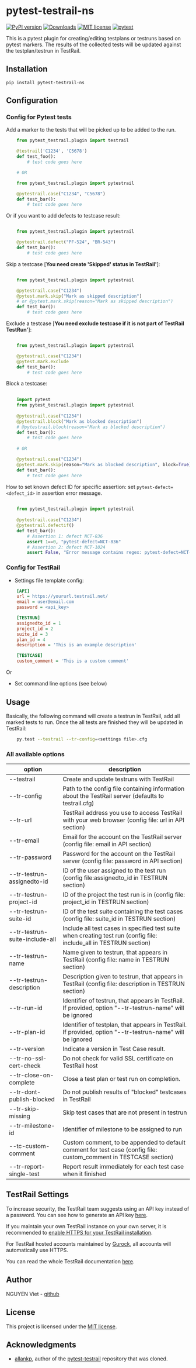 pytest-testrail-ns
===============

[![PyPI version](https://badge.fury.io/py/pytest-testrail-e2e.svg)](https://badge.fury.io/py/pytest-testrail-e2e)
[![Downloads](https://pepy.tech/badge/pytest-testrail-e2e)](https://pepy.tech/project/pytest-testrail-e2e)
[![MIT license](http://img.shields.io/badge/license-MIT-brightgreen.svg)](/LICENSE)
[![pytest](https://img.shields.io/badge/pytest-%3E%3D3.6-blue.svg)](https://img.shields.io/badge/pytest-%3E%3D3.6-blue.svg)

This is a pytest plugin for creating/editing testplans or testruns based on pytest markers.
The results of the collected tests will be updated against the testplan/testrun in TestRail.

Installation
------------

    pip install pytest-testrail-ns

Configuration
-------------

### Config for Pytest tests

Add a marker to the tests that will be picked up to be added to the run.

```python
    from pytest_testrail.plugin import testrail

    @testrail('C1234', 'C5678')
    def test_foo():
        # test code goes here

    # OR	

    from pytest_testrail.plugin import pytestrail

    @pytestrail.case("C1234", "C5678")
    def test_bar():
        # test code goes here
```

Or if you want to add defects to testcase result:

```python

    from pytest_testrail.plugin import pytestrail

    @pytestrail.defect("PF-524", "BR-543")
    def test_bar():
        # test code goes here
```

Skip a testcase [**You need create 'Skipped' status in TestRail'**]:

```python

    from pytest_testrail.plugin import pytestrail

    @pytestrail.case("C1234")
    @pytest.mark.skip("Mark as skipped description") 
    # or @pytest.mark.skip(reason="Mark as skipped description")
    def test_bar():
        # test code goes here
```

Exclude a testcase  [**You need exclude testcase if it is not part of TestRail TestRun'**]:

```python

    from pytest_testrail.plugin import pytestrail

    @pytestrail.case("C1234")
    @pytest.mark.exclude 
    def test_bar():
        # test code goes here
```

Block a testcase:

```python
    
    import pytest
    from pytest_testrail.plugin import pytestrail
    
    @pytestrail.case("C1234")
    @pytestrail.block("Mark as blocked description")
    # @pytestrail.block(reason="Mark as blocked description")
    def test_bar():
        # test code goes here
    
    # OR

    @pytestrail.case("C1234")
    @pytest.mark.skip(reason="Mark as blocked description", block=True)
    def test_bar():
        # test code goes here
```

How to set known defect ID for specific assertion: 
set ``pytest-defect=<defect_id>`` in assertion error message.
```python
    
    from pytest_testrail.plugin import pytestrail
    
    @pytestrail.case("C1234")
    @pytestrail.defectif()
    def test_bar():
        # Assertion 1: defect NCT-836
        assert 1==0, "pytest-defect=NCT-836"
        # Assertion 2: defect NCT-1024
        assert False, "Error message contains regex: pytest-defect=NCT-1024 allows to insert defect 'NCT-1024'"
```

### Config for TestRail

* Settings file template config:

```ini
    [API]
    url = https://yoururl.testrail.net/
    email = user@email.com
    password = <api_key>

    [TESTRUN]
    assignedto_id = 1
    project_id = 2
    suite_id = 3
    plan_id = 4
    description = 'This is an example description'

    [TESTCASE]
    custom_comment = 'This is a custom comment'
```

Or

* Set command line options (see below)

Usage
-----

Basically, the following command will create a testrun in TestRail, add all marked tests to run.
Once the all tests are finished they will be updated in TestRail:

```bash
    py.test --testrail --tr-config=<settings file>.cfg
```

### All available options

| option                         | description                                                                                                         |
| -------------------------------|---------------------------------------------------------------------------------------------------------------------|
| --testrail                     | Create and update testruns with TestRail                                                                            |
| --tr-config                    | Path to the config file containing information about the TestRail server (defaults to testrail.cfg)                 |
| --tr-url                       | TestRail address you use to access TestRail with your web browser (config file: url in API section)                 |
| --tr-email                     | Email for the account on the TestRail server (config file: email in API section)                                    |
| --tr-password                  | Password for the account on the TestRail server (config file: password in API section)                              |
| --tr-testrun-assignedto-id     | ID of the user assigned to the test run (config file:assignedto_id in TESTRUN section)                              |
| --tr-testrun-project-id        | ID of the project the test run is in (config file: project_id in TESTRUN section)                                   |
| --tr-testrun-suite-id          | ID of the test suite containing the test cases (config file: suite_id in TESTRUN section)                           |
| --tr-testrun-suite-include-all | Include all test cases in specified test suite when creating test run (config file: include_all in TESTRUN section) |
| --tr-testrun-name              | Name given to testrun, that appears in TestRail (config file: name in TESTRUN section)                              |
| --tr-testrun-description       | Description given to testrun, that appears in TestRail (config file: description in TESTRUN section)                |
| --tr-run-id                    | Identifier of testrun, that appears in TestRail. If provided, option "--tr-testrun-name" will be ignored            |
| --tr-plan-id                   | Identifier of testplan, that appears in TestRail. If provided, option "--tr-testrun-name" will be ignored           |
| --tr-version                   | Indicate a version in Test Case result.                                                                             |
| --tr-no-ssl-cert-check         | Do not check for valid SSL certificate on TestRail host                                                             |
| --tr-close-on-complete         | Close a test plan or test run on completion.                                                                        |
| --tr-dont-publish-blocked      | Do not publish results of "blocked" testcases in TestRail                                                           |
| --tr-skip-missing              | Skip test cases that are not present in testrun                                                                     |
| --tr-milestone-id              | Identifier of milestone to be assigned to run                                                                       |
| --tc-custom-comment            | Custom comment, to be appended to default comment for test case (config file: custom_comment in TESTCASE section)   |
| --tr-report-single-test        | Report result immediately for each test case when it finished  |

## TestRail Settings

To increase security, the TestRail team suggests using an API key instead of a password. You can see how to generate an API key [here](http://docs.gurock.com/testrail-api2/accessing#username_and_api_key).

If you maintain your own TestRail instance on your own server, it is recommended to [enable HTTPS for your TestRail installation](http://docs.gurock.com/testrail-admin/admin-securing#using_https).

For TestRail hosted accounts maintained by [Gurock](http://www.gurock.com/), all accounts will automatically use HTTPS.

You can read the whole TestRail documentation [here](http://docs.gurock.com/).

## Author

NGUYEN Viet - [github](https://github.com/vietnq254)

## License

This project is licensed under the [MIT license](/LICENSE).

## Acknowledgments

* [allankp](https://github.com/allankp), author of the [pytest-testrail](https://github.com/allankp/pytest-testrail) repository that was cloned.
